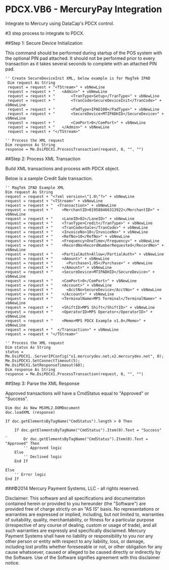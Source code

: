 PDCX.VB6 - MercuryPay Integration
========

Integrate to Mercury using DataCap's PDCX control.

#3 step process to integrate to PDCX.

##Step 1: Secure Device Initialization
  
This command should be performed during startup of the POS system with the optional PIN pad attached. 
It should not be performed prior to every transaction as it takes several seconds to complete with an attached PIN pad.
  
```
'' Create SecureDeviceInit XML, below example is for MagTek IPAD
 Dim request As String
 request = request + "<TStream>" + vbNewLine
 request = request + "   <Admin>" + vbNewLine
 request = request + "       <TranType>Setup</TranType>" + vbNewLine
 request = request + "       <TranCode>SecureDeviceInit</TranCode>" + vbNewLine
 request = request + "       <PadType>IPAD100</PadType>" + vbNewLine
 request = request + "       <SecureDevice>MTIPADHID</SecureDevice>" + vbNewLine
 request = request + "       <ComPort>0</ComPort>" + vbNewLine
 request = request + "   </Admin>" + vbNewLine
 request = request + "</TStream>"

'' Process the XML request
Dim response As String
response = Me.DsiPDCX1.ProcessTransaction(request, 0, "", "")
```
  
##Step 2: Process XML Transaction

Build XML transactions and process with PDCX object.

Below is a sample Credit Sale transaction.
```
'' MagTek IPAD Example XML
Dim request As String
request = request + "<?xml version=\"1.0\"?>" + vbNewLine
request = request + "<TStream>" + vbNewLine
request = request + "  <Transaction>" + vbNewLine
request = request + "    <MerchantID>019588466313922</MerchantID>" + vbNewLine
request = request + "    <LaneID>02</LaneID>" + vbNewLine
request = request + "    <TranType>Credit</TranType>" + vbNewLine
request = request + "    <TranCode>Sale</TranCode>" + vbNewLine
request = request + "    <InvoiceNo>10</InvoiceNo>" + vbNewLine
request = request + "    <RefNo>10</RefNo>" + vbNewLine    
request = request + "    <Frequency>OneTime</Frequency>" + vbNewLine
request = request + "    <RecordNo>RecordNumberRequested</RecordNo>" + vbNewLine
request = request + "    <PartialAuth>Allow</PartialAuth>" + vbNewLine
request = request + "    <Amount>" + vbNewLine
request = request + "      <Purchase>1.05</Purchase>" + vbNewLine
request = request + "    </Amount>" + vbNewLine
request = request + "    <SecureDevice>MTIPADHID</SecureDevice>" + vbNewLine
request = request + "    <ComPort>0</ComPort>" + vbNewLine
request = request + "    <Account>" + vbNewLine
request = request + "      <AcctNo>SecureDevice</AcctNo>" + vbNewLine
request = request + "    </Account>" + vbNewLine
request = request + "    <TerminalName>MPS Terminal</TerminalName>" + vbNewLine
request = request + "    <ShiftID>MPS Shift</ShiftID>" + vbNewLine
request = request + "    <OperatorID>MPS Operator</OperatorID>" + vbNewLine
request = request + "    <Memo>MPS PDCX Example v1.0</Memo>" + vbNewLine
request = request + "  </Transaction>" + vbNewLine
request = request + "</TStream>"

'' Process the XML request
Dim status As String
status = Me.DsiPDCX1..ServerIPConfig("x1.mercurydev.net;x2.mercurydev.net", 0);
Me.DsiPDCX1.SetConnectTimeout(5);
Me.DsiPDCX1.SetResponseTimeout(60);
Dim response As String
response = Me.DsiPDCX1.ProcessTransaction(request, 0, "", "")
```

##Step 3: Parse the XML Response

Approved transactions will have a CmdStatus equal to "Approved" or "Success".

```
Dim doc As New MSXML2.DOMDocument
doc.loadXML (response)

If doc.getElementsByTagName("CmdStatus").length > 0 Then

    If doc.getElementsByTagName("CmdStatus").Item(0).Text = "Success" _
        Or doc.getElementsByTagName("CmdStatus").Item(0).Text = "Approved" Then
        '' Approved logic
    Else
        '' Declined logic
    End If
    
Else
    '' Error logic
End If
```

###©2014 Mercury Payment Systems, LLC - all rights reserved.

Disclaimer:
This software and all specifications and documentation contained herein or provided to you hereunder (the "Software") are provided free of charge strictly on an "AS IS" basis. No representations or warranties are expressed or implied, including, but not limited to, warranties of suitability, quality, merchantability, or fitness for a particular purpose (irrespective of any course of dealing, custom or usage of trade), and all such warranties are expressly and specifically disclaimed. Mercury Payment Systems shall have no liability or responsibility to you nor any other person or entity with respect to any liability, loss, or damage, including lost profits whether foreseeable or not, or other obligation for any cause whatsoever, caused or alleged to be caused directly or indirectly by the Software. Use of the Software signifies agreement with this disclaimer notice.
